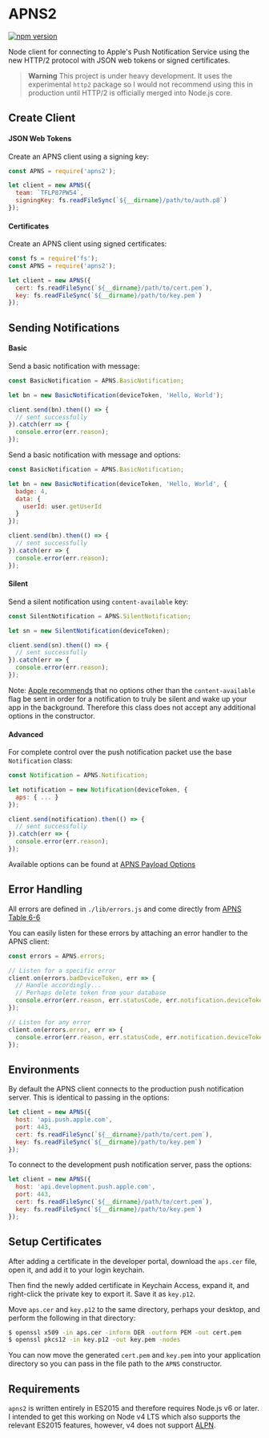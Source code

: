 APNS2
=====

[![npm version](https://badge.fury.io/js/apns2.svg)](https://badge.fury.io/js/apns2)

Node client for connecting to Apple's Push Notification Service using the new HTTP/2 protocol with JSON web tokens or signed certificates.

> **Warning** This project is under heavy development. It uses the experimental `http2` package so I would not recommend using this in production until HTTP/2 is officially merged into Node.js core.

## Create Client

#### JSON Web Tokens

Create an APNS client using a signing key:

```javascript
const APNS = require('apns2');

let client = new APNS({
  team: `TFLP87PW54`,
  signingKey: fs.readFileSync(`${__dirname}/path/to/auth.p8`)
});
```

#### Certificates

Create an APNS client using signed certificates:

```javascript
const fs = require('fs');
const APNS = require('apns2');

let client = new APNS({
  cert: fs.readFileSync(`${__dirname}/path/to/cert.pem`),
  key: fs.readFileSync(`${__dirname}/path/to/key.pem`)
});
```

## Sending Notifications

#### Basic

Send a basic notification with message:

```javascript
const BasicNotification = APNS.BasicNotification;

let bn = new BasicNotification(deviceToken, 'Hello, World');

client.send(bn).then(() => {
  // sent successfully
}).catch(err => {
  console.error(err.reason);
});
```

Send a basic notification with message and options:

```javascript
const BasicNotification = APNS.BasicNotification;

let bn = new BasicNotification(deviceToken, 'Hello, World', {
  badge: 4,
  data: {
    userId: user.getUserId
  }
});

client.send(bn).then(() => {
  // sent successfully
}).catch(err => {
  console.error(err.reason);
});
```

#### Silent

Send a silent notification using `content-available` key:

```javascript
const SilentNotification = APNS.SilentNotification;

let sn = new SilentNotification(deviceToken);

client.send(sn).then(() => {
  // sent successfully
}).catch(err => {
  console.error(err.reason);
});
```

Note: [Apple recommends](https://developer.apple.com/library/ios/documentation/NetworkingInternet/Conceptual/RemoteNotificationsPG/Chapters/TheNotificationPayload.html#//apple_ref/doc/uid/TP40008194-CH107-SW1) that no options other than the `content-available` flag be sent in order for a notification to truly be silent and wake up your app in the background. Therefore this class does not accept any additional options in the constructor.

#### Advanced

For complete control over the push notification packet use the base `Notification` class:

```javascript
const Notification = APNS.Notification;

let notification = new Notification(deviceToken, {
  aps: { ... }
});

client.send(notification).then(() => {
  // sent successfully
}).catch(err => {
  console.error(err.reason);
});
```

Available options can be found at [APNS Payload Options](https://developer.apple.com/library/ios/documentation/NetworkingInternet/Conceptual/RemoteNotificationsPG/Chapters/TheNotificationPayload.html#//apple_ref/doc/uid/TP40008194-CH107-SW1)

## Error Handling

All errors are defined in `./lib/errors.js` and come directly from [APNS Table 6-6](https://developer.apple.com/library/ios/documentation/NetworkingInternet/Conceptual/RemoteNotificationsPG/Chapters/APNsProviderAPI.html#//apple_ref/doc/uid/TP40008194-CH101-SW5)

You can easily listen for these errors by attaching an error handler to the APNS client:

```javascript
const errors = APNS.errors;

// Listen for a specific error
client.on(errors.badDeviceToken, err => {
  // Handle accordingly...
  // Perhaps delete token from your database
  console.error(err.reason, err.statusCode, err.notification.deviceToken);
});

// Listen for any error
client.on(errors.error, err => {
  console.error(err.reason, err.statusCode, err.notification.deviceToken);
});
```

## Environments

By default the APNS client connects to the production push notification server. This is identical to passing in the options:

```javascript
let client = new APNS({
  host: 'api.push.apple.com',
  port: 443,
  cert: fs.readFileSync(`${__dirname}/path/to/cert.pem`),
  key: fs.readFileSync(`${__dirname}/path/to/key.pem`)
});
```

To connect to the development push notification server, pass the options:

```javascript
let client = new APNS({
  host: 'api.development.push.apple.com',
  port: 443,
  cert: fs.readFileSync(`${__dirname}/path/to/cert.pem`),
  key: fs.readFileSync(`${__dirname}/path/to/key.pem`)
});
```

## Setup Certificates

After adding a certificate in the developer portal, download the `aps.cer` file, open it, and add it to your login keychain.

Then find the newly added certificate in Keychain Access, expand it, and right-click the private key to export it. Save it as `key.p12`.

Move `aps.cer` and `key.p12` to the same directory, perhaps your desktop, and perform the following in that directory:

```bash
$ openssl x509 -in aps.cer -inform DER -outform PEM -out cert.pem
$ openssl pkcs12 -in key.p12 -out key.pem -nodes
```

You can now move the generated `cert.pem` and `key.pem` into your application directory so you can pass in the file path to the `APNS` constructor.

## Requirements

`apns2` is written entirely in ES2015 and therefore requires Node.js v6 or later. I intended to get this working on Node v4 LTS which also supports the relevant ES2015 features, however, v4 does not support [ALPN](https://github.com/nodejs/node-v0.x-archive/issues/5945).
